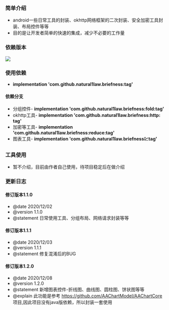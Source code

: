 ### 简单介绍
  * android一些日常工具的封装、okhttp网络框架的二次封装、安全加密工具封装、布局控件等等
  * 目的是让开发者简单的快速的集成，减少不必要的工作量

### 依赖版本 
  ![](https://jitpack.io/v/natural1law/briefness.svg)
### 使用依赖
  * **implementation 'com.github.natural1law.briefness:tag'**
  
#### 依赖分支
  * 分组控件- **implementation 'com.github.natural1law.briefness:fold:tag'**
  * okhttp工具- **implementation 'com.github.natural1law.briefness:http: tag'** 
  * 加密等工具- **implementation 'com.github.natural1law.briefness:reduce:tag'** 
  * 图表工具- **implementation 'com.github.natural1law.briefness:chart:tag'** 
  
### 工具使用
  * 暂不介绍，目前由作者自己使用，待项目稳定后在做介绍
  
### 更新日志

  #### 修订版本1.1.0
  * @date 2020/12/02
  * @version 1.1.0
  * @statement 日常使用工具、分组布局、网络请求封装等等
  
  #### 修订版本1.1.1
  * @date 2020/12/03
  * @version 1.1.1
  * @statement 修复混淆后的BUG
  
  #### 修订版本1.2.0
  * @date 2020/12/08
  * @version 1.2.0
  * @statement 新增图表控件-折线图、曲线图、圆柱图、饼状图等等
  * @explain 此功能是参考 https://github.com/AAChartModel/AAChartCore 项目,因此项目没有java版依赖，所以封装一套使用
  
